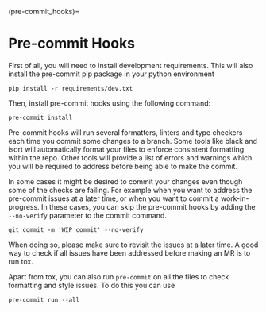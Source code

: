 (pre-commit_hooks)=

# Pre-commit Hooks

First of all, you will need to install development requirements. This will also install the pre-commit pip package
in your python environment

`pip install -r requirements/dev.txt`

Then, install pre-commit hooks using the following command:

`pre-commit install`

Pre-commit hooks will run several formatters, linters and type checkers each time you commit some changes to a branch. Some tools like black and isort will automatically format your files to enforce consistent formatting within the repo. Other tools will provide a list of errors and warnings which you will be required to address before being able to make the commit.

In some cases it might be desired to commit your changes even though some of the checks are failing. For example when you want to address the pre-commit issues at a later time, or when you want to commit a work-in-progress. In these cases, you can skip the pre-commit hooks by adding the `--no-verify` parameter to the commit command.

`git commit -m 'WIP commit' --no-verify`

When doing so, please make sure to revisit the issues at a later time. A good way to check if all issues have been addressed before making an MR is to run tox.

Apart from tox, you can also run `pre-commit` on all the files to check formatting and style issues. To do this you can use

`pre-commit run --all`
